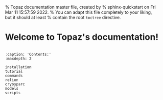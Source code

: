 % Topaz documentation master file, created by
% sphinx-quickstart on Fri Mar 11 15:57:59 2022.
% You can adapt this file completely to your liking, but it should at least
% contain the root `toctree` directive.

# Welcome to Topaz's documentation!


```{include} ./description.md
```



```{toctree}
:caption: 'Contents:'
:maxdepth: 2

installation
tutorial
commands
relion
cryosparc
models
scripts
```
